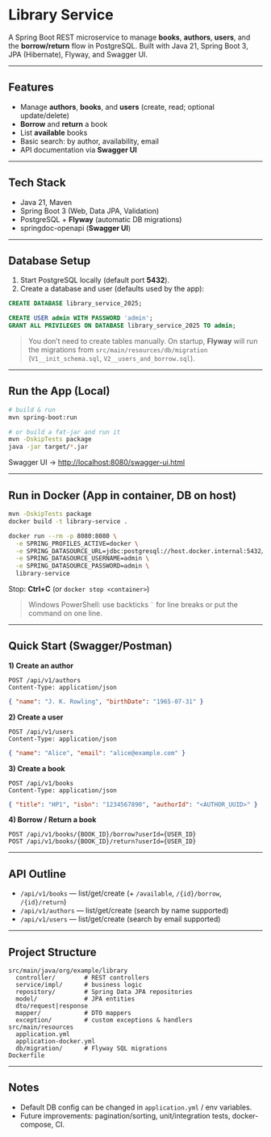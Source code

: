 
# Library Service

A Spring Boot REST microservice to manage **books**, **authors**, **users**, and the **borrow/return** flow in PostgreSQL.
Built with Java 21, Spring Boot 3, JPA (Hibernate), Flyway, and Swagger UI.

---

## Features

- Manage **authors**, **books**, and **users** (create, read; optional update/delete)
- **Borrow** and **return** a book
- List **available** books
- Basic search: by author, availability, email
- API documentation via **Swagger UI**

---

## Tech Stack

- Java 21, Maven
- Spring Boot 3 (Web, Data JPA, Validation)
- PostgreSQL + **Flyway** (automatic DB migrations)
- springdoc-openapi (**Swagger UI**)

---

## Database Setup

1. Start PostgreSQL locally (default port **5432**).
2. Create a database and user (defaults used by the app):

```sql
CREATE DATABASE library_service_2025;

CREATE USER admin WITH PASSWORD 'admin';
GRANT ALL PRIVILEGES ON DATABASE library_service_2025 TO admin;
````

> You don’t need to create tables manually.
> On startup, **Flyway** will run the migrations from `src/main/resources/db/migration`
> (`V1__init_schema.sql`, `V2__users_and_borrow.sql`).

---

## Run the App (Local)

```bash
# build & run
mvn spring-boot:run

# or build a fat-jar and run it
mvn -DskipTests package
java -jar target/*.jar
```

Swagger UI → [http://localhost:8080/swagger-ui.html](http://localhost:8080/swagger-ui.html)

---

## Run in Docker (App in container, DB on host)

```bash
mvn -DskipTests package
docker build -t library-service .

docker run --rm -p 8080:8080 \
  -e SPRING_PROFILES_ACTIVE=docker \
  -e SPRING_DATASOURCE_URL=jdbc:postgresql://host.docker.internal:5432/library_service_2025 \
  -e SPRING_DATASOURCE_USERNAME=admin \
  -e SPRING_DATASOURCE_PASSWORD=admin \
  library-service
```

Stop: **Ctrl+C** (or `docker stop <container>`)

> Windows PowerShell: use backticks `` ` `` for line breaks or put the command on one line.

---

## Quick Start (Swagger/Postman)

**1) Create an author**

```http
POST /api/v1/authors
Content-Type: application/json
```

```json
{ "name": "J. K. Rowling", "birthDate": "1965-07-31" }
```

**2) Create a user**

```http
POST /api/v1/users
Content-Type: application/json
```

```json
{ "name": "Alice", "email": "alice@example.com" }
```

**3) Create a book**

```http
POST /api/v1/books
Content-Type: application/json
```

```json
{ "title": "HP1", "isbn": "1234567890", "authorId": "<AUTHOR_UUID>" }
```

**4) Borrow / Return a book**

```
POST /api/v1/books/{BOOK_ID}/borrow?userId={USER_ID}
POST /api/v1/books/{BOOK_ID}/return?userId={USER_ID}
```

---

## API Outline

* `/api/v1/books` — list/get/create (+ `/available`, `/{id}/borrow`, `/{id}/return`)
* `/api/v1/authors` — list/get/create (search by name supported)
* `/api/v1/users` — list/get/create (search by email supported)

---

## Project Structure

```
src/main/java/org/example/library
  controller/        # REST controllers
  service/impl/      # business logic
  repository/        # Spring Data JPA repositories
  model/             # JPA entities
  dto/request|response
  mapper/            # DTO mappers
  exception/         # custom exceptions & handlers
src/main/resources
  application.yml
  application-docker.yml
  db/migration/      # Flyway SQL migrations
Dockerfile
```

---

## Notes

* Default DB config can be changed in `application.yml` / env variables.
* Future improvements: pagination/sorting, unit/integration tests, docker-compose, CI.

```

